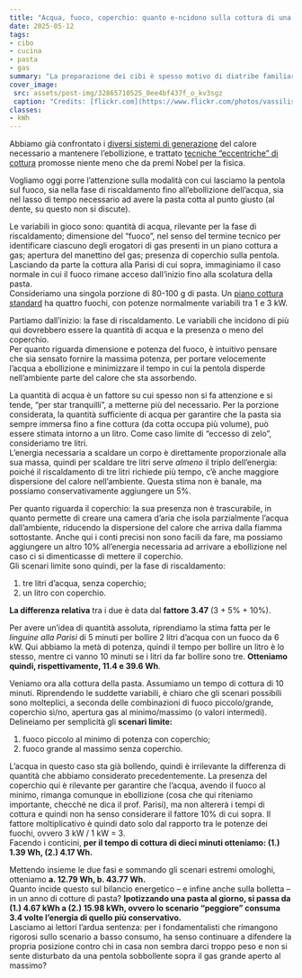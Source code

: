 ```yaml
---
title: "Acqua, fuoco, coperchio: quanto e-ncidono sulla cottura di una pasta?"
date: 2025-05-12
tags:
- cibo
- cucina
- pasta
- gas
summary: "La preparazione dei cibi è spesso motivo di diatribe familiari. Una di queste riguarda una preparazione quotidiana nelle cucine italiane: la pasta. Non trovate qui la ricetta perfetta della carbonara, ma un confronto di consumi energetici tra le varie modalità di cottura della pasta su un fornello a gas."
cover_image:
 src: assets/post-img/32865710525_0ee4bf437f_o_kv3sgz
 caption: "Credits: [flickr.com](https://www.flickr.com/photos/vassilisonline/32865710525) - [CC BY-SA 2.0](https://creativecommons.org/licenses/by-sa/2.0/)"
classes:
- kWh
---
```


Abbiamo già confrontato i [diversi sistemi di generazione](https://resconda.it/articles/gas-elettrico-tradizionale-o-induzione/) del calore necessario a mantenere l’ebollizione, e trattato [tecniche “eccentriche” di cottura](https://resconda.it/articles/la-pasta-alla-parisi-1/) promosse niente meno che da premi Nobel per la fisica.

Vogliamo oggi porre l’attenzione sulla modalità con cui lasciamo la pentola sul fuoco, sia nella fase di riscaldamento fino all’ebollizione dell’acqua, sia nel lasso di tempo necessario ad avere la pasta cotta al punto giusto (al dente, su questo non si discute).

Le variabili in gioco sono: quantità di acqua, rilevante per la fase di riscaldamento; dimensione del “fuoco”, nel senso del termine tecnico per identificare ciascuno degli erogatori di gas presenti in un piano cottura a gas; apertura del manettino del gas; presenza di coperchio sulla pentola.  
Lasciando da parte la cottura alla Parisi di cui sopra, immaginiamo il caso normale in cui il fuoco rimane acceso dall’inizio fino alla scolatura della pasta.  
Consideriamo una singola porzione di 80-100 g di pasta. Un [piano cottura standard](https://ecquologia.com/sistemi-di-cottura-a-gas-quanto-ci-costano/) ha quattro fuochi, con potenze normalmente variabili tra 1 e 3 kW.

Partiamo dall’inizio: la fase di riscaldamento. Le variabili che incidono di più qui dovrebbero essere la quantità di acqua e la presenza o meno del coperchio.   
Per quanto riguarda dimensione e potenza del fuoco, è intuitivo pensare che sia sensato fornire la massima potenza, per portare velocemente l’acqua a ebollizione e minimizzare il tempo in cui la pentola disperde nell’ambiente parte del calore che sta assorbendo. 

La quantità di acqua è un fattore su cui spesso non si fa attenzione e si tende, “per star tranquilli”, a metterne più del necessario. Per la porzione considerata, la quantità sufficiente di acqua per garantire che la pasta sia sempre immersa fino a fine cottura (da cotta occupa più volume), può essere stimata intorno a un litro. Come caso limite di “eccesso di zelo”, consideriamo tre litri.   
L’energia necessaria a scaldare un corpo è direttamente proporzionale alla sua massa, quindi per scaldare tre litri serve *almeno* il triplo dell’energia: poiché il riscaldamento di tre litri richiede più tempo, c’è anche maggiore dispersione del calore nell’ambiente. Questa stima non è banale, ma possiamo conservativamente aggiungere un 5%.

Per quanto riguarda il coperchio: la sua presenza non è trascurabile, in quanto permette di creare una camera d’aria che isola parzialmente l’acqua dall’ambiente, riducendo la dispersione del calore che arriva dalla fiamma sottostante. Anche qui i conti precisi non sono facili da fare, ma possiamo aggiungere un altro 10% all’energia necessaria ad arrivare a ebollizione nel caso ci si dimenticasse di mettere il coperchio.  
Gli scenari limite sono quindi, per la fase di riscaldamento: 

1. tre litri d’acqua, senza coperchio;  
2. un litro con coperchio. 

**La differenza relativa** tra i due è data dal **fattore 3.47** (3 \+ 5% \+ 10%).

Per avere un’idea di quantità assoluta, riprendiamo la stima fatta per le *linguine alla Parisi* di 5 minuti per bollire 2 litri d’acqua con un fuoco da 6 kW. Qui abbiamo la metà di potenza, quindi il tempo per bollire un litro è lo stesso, mentre ci vanno 10 minuti se i litri da far bollire sono tre. **Otteniamo quindi, rispettivamente, 11.4 e 39.6 Wh**. 

Veniamo ora alla cottura della pasta. Assumiamo un tempo di cottura di 10 minuti. Riprendendo le suddette variabili, è chiaro che gli scenari possibili sono molteplici, a seconda delle combinazioni di fuoco piccolo/grande, coperchio sì/no, apertura gas al minimo/massimo (o valori intermedi). Delineiamo per semplicità gli **scenari limite:** 

1. fuoco piccolo al minimo di potenza con coperchio;  
2. fuoco grande al massimo senza coperchio. 

L’acqua in questo caso sta già bollendo, quindi è irrilevante la differenza di quantità che abbiamo considerato precedentemente. La presenza del coperchio qui è rilevante per garantire che l’acqua, avendo il fuoco al minimo, rimanga comunque in ebollizione (cosa che qui riteniamo importante, checché ne dica il prof. Parisi), ma non altererà i tempi di cottura e quindi non ha senso considerare il fattore 10% di cui sopra. Il fattore moltiplicativo è quindi dato solo dal rapporto tra le potenze dei fuochi, ovvero 3 kW / 1 kW \= 3\.  
Facendo i conticini, **per il tempo di cottura di dieci minuti otteniamo: (1.) 1.39 Wh, (2.) 4.17 Wh.**

Mettendo insieme le due fasi e sommando gli scenari estremi omologhi, otteniamo **a. 12.79 Wh, b. 43.77 Wh.**  
Quanto incide questo sul bilancio energetico – e infine anche sulla bolletta – in un anno di cotture di pasta? **Ipotizzando una pasta al giorno, si passa da (1.) 4.67 kWh a (2.) 15.98 kWh, ovvero lo scenario “peggiore” consuma 3.4 volte l’energia di quello più conservativo.**  
Lasciamo ai lettori l’ardua sentenza: per i fondamentalisti che rimangono rigorosi sullo scenario a basso consumo, ha senso continuare a difendere la propria posizione contro chi in casa non sembra darci troppo peso e non si sente disturbato da una pentola sobbollente sopra il gas grande aperto al massimo?
    